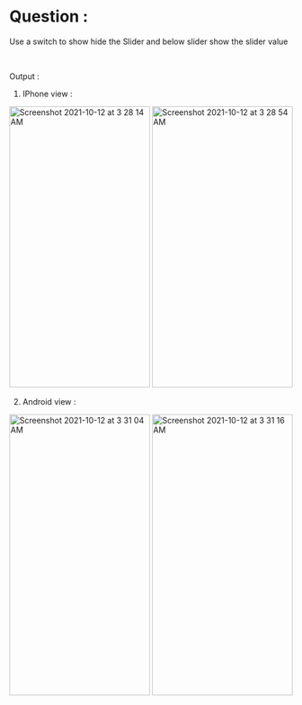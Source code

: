 # Question : 
Use a switch to show hide the Slider and below slider show the slider value

&nbsp;  

Output : 

1) IPhone view :

<img width="250" height="500" alt="Screenshot 2021-10-12 at 3 28 14 AM" src="https://user-images.githubusercontent.com/62723964/136861012-63f8fc47-afc0-48dd-89dc-54808462c0c0.png"> <img width="250" height="500" alt="Screenshot 2021-10-12 at 3 28 54 AM" src="https://user-images.githubusercontent.com/62723964/136861034-7c4edcc2-d06d-40dd-a60a-946acc1011d5.png">




2) Android view :

<img width="250" height="500" alt="Screenshot 2021-10-12 at 3 31 04 AM" src="https://user-images.githubusercontent.com/62723964/136861105-e597ed24-5f96-4f08-a9ce-6105246efef5.png"> <img width="250" height="500" alt="Screenshot 2021-10-12 at 3 31 16 AM" src="https://user-images.githubusercontent.com/62723964/136861131-c5a39f35-a827-432f-80d8-98e00314be11.png">
